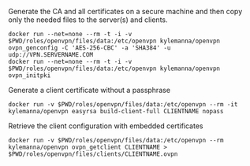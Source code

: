 Generate the CA and all certificates on a secure machine and then copy only the needed files to the server(s) and clients.
```
docker run --net=none --rm -t -i -v $PWD/roles/openvpn/files/data:/etc/openvpn kylemanna/openvpn ovpn_genconfig -C 'AES-256-CBC' -a 'SHA384' -u udp://VPN.SERVERNAME.COM
docker run --net=none --rm -t -i -v $PWD/roles/openvpn/files/data:/etc/openvpn kylemanna/openvpn ovpn_initpki
```

Generate a client certificate without a passphrase
```
docker run -v $PWD/roles/openvpn/files/data:/etc/openvpn --rm -it kylemanna/openvpn easyrsa build-client-full CLIENTNAME nopass
```

Retrieve the client configuration with embedded certificates
```
docker run -v $PWD/roles/openvpn/files/data:/etc/openvpn --rm kylemanna/openvpn ovpn_getclient CLIENTNAME > $PWD/roles/openvpn/files/clients/CLIENTNAME.ovpn
```

